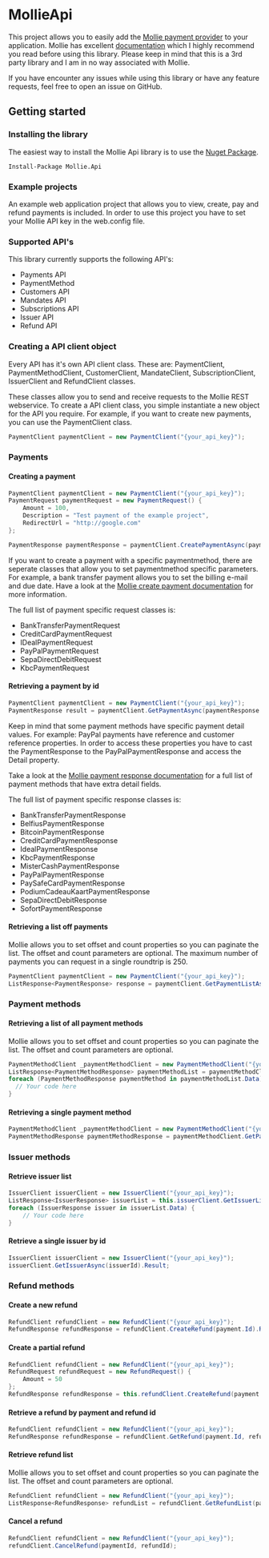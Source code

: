 # MollieApi

This project allows you to easily add the [Mollie payment provider](https://www.mollie.com) to your application. Mollie has excellent [documentation](https://www.mollie.com/nl/docs/overzicht) which I highly recommend you read before using this library. Please keep in mind that this is a 3rd party library and I am in no way associated with Mollie. 

If you have encounter any issues while using this library or have any feature requests, feel free to open an issue on GitHub. 

## Getting started

### Installing the library
The easiest way to install the Mollie Api library is to use the [Nuget Package](https://www.nuget.org/packages/Mollie.Api).
```
Install-Package Mollie.Api
```

### Example projects
An example web application project that allows you to view, create, pay and refund payments is included. In order to use this project you have to set your Mollie API key in the web.config file. 

### Supported API's
This library currently supports the following API's:
- Payments API
- PaymentMethod
- Customers API
- Mandates API
- Subscriptions API
- Issuer API
- Refund API

### Creating a API client object
Every API has it's own API client class. These are: PaymentClient, PaymentMethodClient, CustomerClient, MandateClient, SubscriptionClient, IssuerClient and RefundClient classes. 

These classes allow you to send and receive requests to the Mollie REST webservice. To create a API client class, you simple instantiate a new object for the API you require. For example, if you want to create new payments, you can use the PaymentClient class. 
```c#
PaymentClient paymentClient = new PaymentClient("{your_api_key}");
```
### Payments
#### Creating a payment
```c#
PaymentClient paymentClient = new PaymentClient("{your_api_key}");
PaymentRequest paymentRequest = new PaymentRequest() {
    Amount = 100,
    Description = "Test payment of the example project",
    RedirectUrl = "http://google.com"
};

PaymentResponse paymentResponse = paymentClient.CreatePaymentAsync(paymentRequest).Result;
```

If you want to create a payment with a specific paymentmethod, there are seperate classes that allow you to set paymentmethod specific parameters. For example, a bank transfer payment allows you to set the billing e-mail and due date. Have a look at the [Mollie create payment documentation](https://www.mollie.com/nl/docs/reference/payments/create) for more information. 

The full list of payment specific request classes is:
- BankTransferPaymentRequest
- CreditCardPaymentRequest
- IDealPaymentRequest
- PayPalPaymentRequest
- SepaDirectDebitRequest
- KbcPaymentRequest

#### Retrieving a payment by id
```c#
PaymentClient paymentClient = new PaymentClient("{your_api_key}");
PaymentResponse result = paymentClient.GetPaymentAsync(paymentResponse.Id).Result;
```

Keep in mind that some payment methods have specific payment detail values. For example: PayPal payments have reference and customer reference properties. In order to access these properties you have to cast the PaymentResponse to the PayPalPaymentResponse and access the Detail property. 

Take a look at the [Mollie payment response documentation](https://www.mollie.com/nl/docs/reference/payments/get) for a full list of payment methods that have extra detail fields.

The full list of payment specific response classes is:
- BankTransferPaymentResponse
- BelfiusPaymentResponse
- BitcoinPaymentResponse
- CreditCardPaymentResponse
- IdealPaymentResponse
- KbcPaymentResponse
- MisterCashPaymentResponse
- PayPalPaymentResponse
- PaySafeCardPaymentResponse
- PodiumCadeauKaartPaymentResponse
- SepaDirectDebitResponse
- SofortPaymentResponse

#### Retrieving a list off payments
Mollie allows you to set offset and count properties so you can paginate the list. The offset and count parameters are optional. The maximum number of payments you can request in a single roundtrip is 250. 
```c#
PaymentClient paymentClient = new PaymentClient("{your_api_key}");
ListResponse<PaymentResponse> response = paymentClient.GetPaymentListAsync(offset, count).Result;
```

### Payment methods
#### Retrieving a list of all payment methods
Mollie allows you to set offset and count properties so you can paginate the list. The offset and count parameters are optional.
```c#
PaymentMethodClient _paymentMethodClient = new PaymentMethodClient("{your_api_key}");
ListResponse<PaymentMethodResponse> paymentMethodList = paymentMethodClient.GetPaymentMethodListAsync(offset, count).Result;
foreach (PaymentMethodResponse paymentMethod in paymentMethodList.Data) {
  // Your code here
}
```
#### Retrieving a single payment method
```c#
PaymentMethodClient _paymentMethodClient = new PaymentMethodClient("{your_api_key}");
PaymentMethodResponse paymentMethodResponse = paymentMethodClient.GetPaymentMethodAsync(paymentMethod).Result;
```

### Issuer methods
#### Retrieve issuer list
```c#
IssuerClient issuerClient = new IssuerClient("{your_api_key}");
ListResponse<IssuerResponse> issuerList = this.issuerClient.GetIssuerListAsync().Result;
foreach (IssuerResponse issuer in issuerList.Data) {
    // Your code here
}
```

#### Retrieve a single issuer by id
```c#
IssuerClient issuerClient = new IssuerClient("{your_api_key}");
issuerClient.GetIssuerAsync(issuerId).Result;
```

### Refund methods
#### Create a new refund
```c#
RefundClient refundClient = new RefundClient("{your_api_key}");
RefundResponse refundResponse = refundClient.CreateRefund(payment.Id).Result;
```

#### Create a partial refund
```c#
RefundClient refundClient = new RefundClient("{your_api_key}");
RefundRequest refundRequest = new RefundRequest() {
    Amount = 50
};
RefundResponse refundResponse = this.refundClient.CreateRefund(payment.Id, refundRequest).Result;
```

#### Retrieve a refund by payment and refund id
```c#
RefundClient refundClient = new RefundClient("{your_api_key}");
RefundResponse refundResponse = refundClient.GetRefund(payment.Id, refundResponse.Id).Result;
```

#### Retrieve refund list
Mollie allows you to set offset and count properties so you can paginate the list. The offset and count parameters are optional.
```c#
RefundClient refundClient = new RefundClient("{your_api_key}");
ListResponse<RefundResponse> refundList = refundClient.GetRefundList(payment.Id, offset, count).Result;
```

#### Cancel a refund
```c#
RefundClient refundClient = new RefundClient("{your_api_key}");
refundClient.CancelRefund(paymentId, refundId);
```
